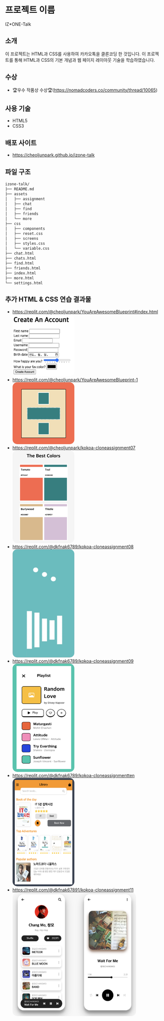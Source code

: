 # 프로젝트 이름

IZ\*ONE-Talk

## 소개

이 프로젝트는 HTML과 CSS를 사용하여 카카오톡을 클론코딩 한 것입니다. 이 프로젝트를 통해 HTML과 CSS의 기본 개념과 웹 페이지 레이아웃 기술을 학습하였습니다.

## 수상

- 🏆우수 작품상 수상🏆(https://nomadcoders.co/community/thread/10065)

## 사용 기술

- HTML5
- CSS3

## 배포 사이트

- https://cheoljunpark.github.io/izone-talk

## 파일 구조

```shell
izone-talk/
├── README.md
├── assets
│   ├── assignment
│   ├── chat
│   ├── find
│   ├── friends
│   └── more
├── css
│   ├── components
│   ├── reset.css
│   ├── screens
│   ├── styles.css
│   └── variable.css
├── chat.html
├── chats.html
├── find.html
├── friends.html
├── index.html
├── more.html
└── settings.html
```

## 추가 HTML & CSS 연습 결과물

- https://replit.com/@cheoljunpark/YouAreAwesomeBlueprint#index.html<br>
  <img src="assets/assignment/assignment04.png" alt="assignment04" width="200" height="200" style="border-radius:15px">
- https://replit.com/@cheoljunpark/YouAreAwesomeBlueprint-1<br>
  <img src="assets/assignment/assignment06.png" alt="assignment06" width="200" height="200" style="border-radius:15px">
- https://replit.com/@cheoljunpark/kokoa-cloneassignment07<br>
  <img src="assets/assignment/assignment07.png" alt="assignment07" width="200" height="300" style="border-radius:15px">
- https://replit.com/@dkfnak6789/kokoa-cloneassignment08<br>
  <img src="assets/assignment/assignment08.gif" alt="assignment08" width="200" height="350" style="border-radius:15px">
- https://replit.com/@dkfnak6789/kokoa-cloneassignment09<br>
  <img src="assets/assignment/assignment09.png" alt="assignment09" width="200" height="350" style="border-radius:15px">
- https://replit.com/@dkfnak6789/kokoa-cloneassignmentten<br>
  <img src="assets/assignment/assignment10.png" alt="assignment10" width="200" height="350" style="border-radius:15px">
- https://replit.com/@dkfnak67891/kokoa-cloneassignment11<br>
  <img src="assets/assignment/assignment11.png" alt="assignment11" width="400" height="400" style="border-radius:15px">

